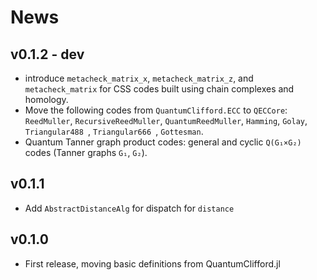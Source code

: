 # News

## v0.1.2 - dev

- introduce `metacheck_matrix_x`, `metacheck_matrix_z`, and `metacheck_matrix` for CSS codes built using chain complexes and homology.
- Move the following codes from `QuantumClifford.ECC` to `QECCore`: `ReedMuller`, `RecursiveReedMuller`, `QuantumReedMuller`, `Hamming`, `Golay`, `Triangular488 `, `Triangular666 `, `Gottesman`.
- Quantum Tanner graph product codes: general and cyclic `Q(G₁×G₂)` codes (Tanner graphs `G₁`, `G₂`).

## v0.1.1

- Add `AbstractDistanceAlg` for dispatch for `distance`

## v0.1.0

- First release, moving basic definitions from QuantumClifford.jl

